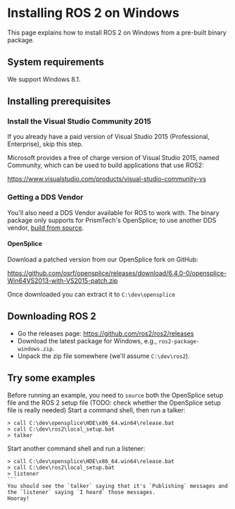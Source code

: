 # Installing ROS 2 on Windows

This page explains how to install ROS 2 on Windows from a pre-built binary package.


## System requirements

We support Windows 8.1.


## Installing prerequisites

### Install the Visual Studio Community 2015

If you already have a paid version of Visual Studio 2015 (Professional, Enterprise), skip this step.

Microsoft provides a free of charge version of Visual Studio 2015, named Community, which can be used to build applications that use ROS2:

https://www.visualstudio.com/products/visual-studio-community-vs


### Getting a DDS Vendor

You'll also need a DDS Vendor available for ROS to work with.
The binary package only supports for PrismTech's OpenSplice; to use another DDS vendor, [build from source](Windows-Development-Setup).


#### OpenSplice

Download a patched version from our OpenSplice fork on GitHub:

https://github.com/osrf/opensplice/releases/download/6.4.0-0/opensplice-Win64VS2013-with-VS2015-patch.zip

Once downloaded you can extract it to `C:\dev\opensplice`


## Downloading ROS 2

* Go the releases page: https://github.com/ros2/ros2/releases
* Download the latest package for Windows, e.g., `ros2-package-windows.zip`.
* Unpack the zip file somewhere (we'll assume `C:\dev\ros2`).


## Try some examples

Before running an example, you need to `source` both the OpenSplice setup file and the ROS 2 setup file (TODO: check whether the OpenSplice setup file is really needed)  Start a command shell, then run a talker:
```
> call C:\dev\opensplice\HDE\x86_64.win64\release.bat
> call C:\dev\ros2\local_setup.bat
> talker
```
Start another command shell and run a listener:
````
> call C:\dev\opensplice\HDE\x86_64.win64\release.bat
> call C:\dev\ros2\local_setup.bat
> listener
```
You should see the `talker` saying that it's `Publishing` messages and the `listener` saying `I heard` those messages.
Hooray!
